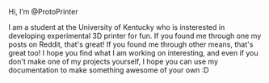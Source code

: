 Hi, I’m @ProtoPrinter

I am a student at the University of Kentucky who is insterested in developing experimental 3D printer for fun.
If you found me through one my posts on Reddit, that's great! If you found me through other means, that's great too!
I hope you find what I am working on interesting, and even if you don't make one of my projects yourself, I hope you can use my documentation to make something awesome of your own :D

